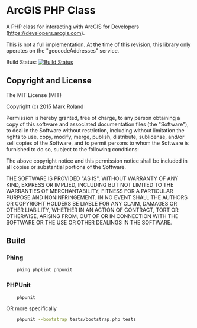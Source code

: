 # ArcGIS PHP Class

A PHP class for interacting with ArcGIS for Developers (https://developers.arcgis.com).

This is not a full implementation. At the time of this revision, this library only operates
on the "geocodeAddresses" service.

Build Status: [![Build Status](https://travis-ci.org/markroland/arcgis-php.svg?branch=master)](https://travis-ci.org/markroland/arcgis-php)


## Copyright and License

The MIT License (MIT)

Copyright (c) 2015 Mark Roland

Permission is hereby granted, free of charge, to any person obtaining a copy
of this software and associated documentation files (the "Software"), to deal
in the Software without restriction, including without limitation the rights
to use, copy, modify, merge, publish, distribute, sublicense, and/or sell
copies of the Software, and to permit persons to whom the Software is
furnished to do so, subject to the following conditions:

The above copyright notice and this permission notice shall be included in
all copies or substantial portions of the Software.

THE SOFTWARE IS PROVIDED "AS IS", WITHOUT WARRANTY OF ANY KIND, EXPRESS OR
IMPLIED, INCLUDING BUT NOT LIMITED TO THE WARRANTIES OF MERCHANTABILITY,
FITNESS FOR A PARTICULAR PURPOSE AND NONINFRINGEMENT. IN NO EVENT SHALL THE
AUTHORS OR COPYRIGHT HOLDERS BE LIABLE FOR ANY CLAIM, DAMAGES OR OTHER
LIABILITY, WHETHER IN AN ACTION OF CONTRACT, TORT OR OTHERWISE, ARISING FROM,
OUT OF OR IN CONNECTION WITH THE SOFTWARE OR THE USE OR OTHER DEALINGS IN
THE SOFTWARE.


## Build

### Phing

```sh
    phing phplint phpunit
```

### PHPUnit 

```sh
    phpunit
```

OR more specifically

```sh
    phpunit --bootstrap tests/bootstrap.php tests
```
